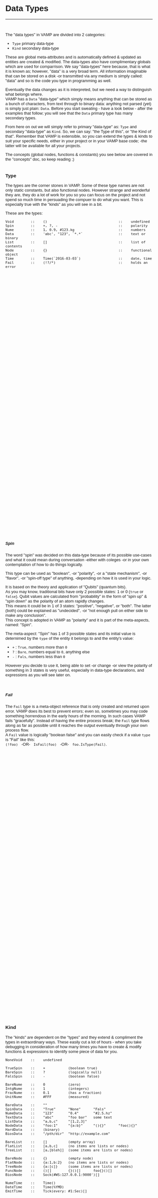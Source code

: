 <style>
   body
   {
      font-family: Arial, Helvitica, Sans;
      font-size:13px !important;
      background: url('../../art/img/bg_texture.jpg') !important;
   }

   hr
   { border: none; }

   .frame
   {
      display: inline-block;
      background: rgba(100,100,100,0.15);
      padding:12px;
      text-align:center;
      vertical-align:top;
      border: 1px solid rgba(128,128,128,0.3);
      border-radius: 5px;
      margin: 15px;
   }

   .span
   { display:block; }

   .info
   {
      display:block;
      font-style:italic;
      font-size:12px;
      padding-left:15px;
   }

   .bigTxt
   {
      display:inline-block;
      vertical-align:top;
      font-size:40px;
      line-height:60px;
      padding-left:10px;
      padding-right:10px;
   }

   .pageNext
   { margin-bottom:800px; }

   .pageHead
   { height:30px; }

</style>

<br>




# Data Types
-----------------------------------------------------------------------------------------------
<br>



The "data types" in VAMP are divided into 2 categories:
- `Type` primary data-type
- `Kind` secondary data-type

These are global meta-attributes and is automatically defined & updated as entities are created & modified.
The data-types also have complimentary globals which are used for comparrison. We say "data-types" here because, that is what it is known as; however, "data" is a very broad term. All information imaginable that can be stored on a disk -or transmitted via any medium is simply called: "data" and so is the code you type in programming as well.

Eventually the data changes as it is interpreted, but we need a way to distinguish what belongs where.<br>
VAMP has a `Data` "data-type" which simply means anything that can be stored as a bunch of characters, from text through to binary data: anything not parsed (yet) is simply just plain: `Data`. Before you start sweating - have a look below - after the examples that follow; you will see that the `Data` primary type has many secondary types.

From here on out we will simply refer to primary "data-type" as: `Type` and secondary "data-type" as `Kind`. So, we can say: "the Type of this", or "the Kind of that".
Remember that VAMP is extensible, so you can extend the types & kinds to suit your specific needs, either in your project or in your VAMP base code; -the latter will be available for all your projects.

The concepts (global nodes, functions & constants) you see below are covered in the "concepts" doc, so keep reading ;)
<br><br>



### Type
The types are the corner stones in VAMP. Some of these type names are not only static constants, but also functional nodes. However strange and wonderful they are, they do a lot of work for you so you can focus on the project and not spend so much time in persuading the compuer to do what you want.
This is especially true with the "kinds" as you will see in a bit.

These are the types:

```vamp
Void        ::    ()                                  ::    undefined
Spin        ::    +, ?, -                             ::    polarity
Nume        ::    1, 0.9, #123.kg                     ::    numbers
Data        ::    'abc', "123", `*.*`                 ::    text or binary
List        ::    []                                  ::    list of contents
Node        ::    {}                                  ::    functional object
Time        ::    Time(`2016-03-03`)                  ::    date, time
Fail        ::    (!?/*)                              ::    holds an error
```


<div class="pageNext"></div>
<div class="pageHead"></div>
<br>



##### Spin
The word "spin" was decided on this data-type because of its possible use-cases and what it could mean during conversation -either with coleges -or in your own contemplation of how to do things logically.

This type can be used as "boolean", -or "polarity", -or a "state mechanism", -or "flavor", -or "spin-off type" of anything, -depending on how it is used in your logic.<br>

It is based on the theory and application of "Qubits" (quantum bits).<br>
As you may know, traditional bits have only 2 possible states: 1 or 0 (`true` or `false`).
Qubit values are calculated from "probability" in the form of "spin up" & "spin down" as the polarity of an atom rapidly changes.<br>
This means it could be in 1 of 3 states: "positive", "negative", or "both". The latter (both) could be explained as "undecided", -or "not enough pull on either side to make any conclusion".<br>
This concept is adopted in VAMP as "polarity" and it is part of the meta-aspects, named: "Spin".

The meta-aspect: "Spin" has 1 of 3 possible states and its initial value is deternimed by the `type` of the entity it belongs to and the entity's value:
- `+` : `True`, numbers more than `0`
- `?` : `Bare`, numbers equal to `0`, anything else
- `-` : `Fals`, numbers less than `0`

However you decide to use it, being able to set -or change -or view the polarity of something in 3 states is very useful, especially in data-type declarations, and expressions as you will see later on.<br>
<br><br>


##### Fail
The `Fail` type is a meta-object reference that is only created and returned upon error. VAMP does its best to prevent errors; even so, sometimes you may code something horrendous in the early hours of the morning. In such cases VAMP fails "gracefully". Instead of having the entire process break; the `Fail` type flows along as far as possible until it reaches the output eventually through your own process flow.<br>
A `Fail` value is logically "boolean false" and you can easily check if a value `type` is "Fail" like this:<br>
`(!foo)` &nbsp; -OR- &nbsp; `IsFail(foo)` &nbsp; -OR- &nbsp; `foo.IsType(Fail)`.
<br><br>


<div class="pageNext"></div>
<div class="pageHead"></div>
<br>



### Kind
The "kinds" are dependent on the "types" and they extend & compliment the types in extraordinary ways. These easily cut a lot of hours - when you take debugging in consideration of how many times you have to create & modify functions & expressions to identify some piece of data for you.

```vamp
NoneVoid    ::    undefined

TrueSpin    ::    +           (boolean true)
BareSpin    ::    ?           (logically null)
FalsSpin    ::    -           (boolean false)

BareNume    ::    0           (zero)
IntgNume    ::    1           (integers)
FracNume    ::    0.1         (has a fraction)
UnitNume    ::    #FFF        (measured)

BareData    ::    ""
SpinData    ::    "True"      "None"      "Fals"
NumeData    ::    "123"       "0.4"       "#2.5.hz"
TextData    ::    "abc"       "foo bar"   some text
ListData    ::    "a,b,c"     "[1,2,3]"
NodeData    ::    "foo:1"     "{a:b}"     "(){}"      "foo(){}"
HardData    ::    (binary)
BiosData    ::    "/pth/dir"  "http://example.com"

BareList    ::    []          (empty array)
FlatList    ::    [a,b,c]     (no items are lists or nodes)
TreeList    ::    [a,[bleh]]  (some items are lists or nodes)

BareNode    ::    {}          (empty node)
FlatNode    ::    {a:1,b:2}   (no items are lists or nodes)
TreeNode    ::    {a:[c]}     (some items are lists or nodes)
FuncNode    ::    ()[]        {}()[]      foo{}()[]
BiosNode    ::    Sock(#WS:127.0.0.1:9000')[]

NumeTime    ::    Time()
DateTime    ::    Time(%YMD)
EmitTime    ::    Tick(every: #1:Sec)[]
```


<div class="pageNext"></div>
<div class="pageHead"></div>
<br>



Here are a couple of examples for clarity:
```vamp
numb: 123
frag: 123.0
loaf: #0.7.kg

tnum: '123'
ptxt: 'abc'
path: '/some/place'

elst: []
nlst: [1,2,3]
tlst:
[
   ['a']
]

---------------------------------------

numb.Type               ::    ⋖Nume⋗
tnum.Type               ::    ⋖Data⋗
elst.Type               ::    ⋖List⋗

---------------------------------------

numb.Kind               ::    ⋖IntgNume⋗
frag.Kind               ::    ⋖FracNume⋗
loaf.Kind               ::    ⋖RateNume⋗

tnum.Kind               ::    ⋖NumeData⋗
ptxt.Kind               ::    ⋖TextData⋗
path.Kind               ::    ⋖BiosData⋗

elst.Kind               ::    ⋖BareList⋗
nlst.Kind               ::    ⋖FlatList⋗
tlst.Kind               ::    ⋖treeList⋗

---------------------------------------

(numb.Type = Nume)      ::    True
(tnum.Type = Data)      ::    True
(elst.Type = List)      ::    True

(numb.Kind = IntgNume)  ::    True
(tnum.Kind = NumeData)  ::    True
(elst.Kind = BareList)  ::    True

---------------------------------------

numb.IsType(Nume)       ::    True
tnum.IsType(Data)       ::    True
elst.IsType(List)       ::    True

numb.IsKind(IntgNume)   ::    True
tnum.IsKind(NumeData)   ::    True
elst.IsKind(BareList)   ::    True

---------------------------------------

```


<div class="pageNext"></div>
<div class="pageHead"></div>
<br>



From the types, kinds & examples above, you can see that some entities can have more than one type -or kind at a time.
The `.Type` and `.Kind` attributes will only be 1 though, and this would be the "most likely", or the one with the higher priority, simply meaning the one that comes first.

You can check for more than one -remember, the `isType()` & `isKind()` functions can also accept expressions, so instead of repeating things you can do this instead:

```vamp
:: check ALL
-----------------------------------
foo.IsType(Void & Data)          ::    same as  (foo.isType(Void) & foo.isType(Data))
-----------------------------------



:: check ANY
-----------------------------------
foo.IsType(Spin | Nume)          ::    same as  (foo.isType(Spin) | foo.isType(Nume)
-----------------------------------
```

***
<br>


<div class="pageNext"></div>
<div class="pageHead"></div>
<br>
